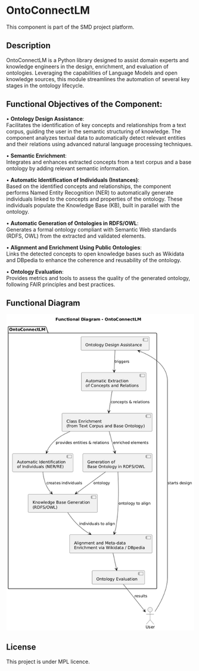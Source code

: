 # OntoConnectLM

This component is part of the SMD project platform.

## Description  
OntoConnectLM is a Python library designed to assist domain experts and knowledge engineers in the design, enrichment, and evaluation of ontologies. Leveraging the capabilities of Language Models and open knowledge sources, this module streamlines the automation of several key stages in the ontology lifecycle.

## Functional Objectives of the Component:

• **Ontology Design Assistance**:  
Facilitates the identification of key concepts and relationships from a text corpus, guiding the user in the semantic structuring of knowledge. The component analyzes textual data to automatically detect relevant entities and their relations using advanced natural language processing techniques.

• **Semantic Enrichment**:  
Integrates and enhances extracted concepts from a text corpus and a base ontology by adding relevant semantic information.

• **Automatic Identification of Individuals (Instances)**:  
Based on the identified concepts and relationships, the component performs Named Entity Recognition (NER) to automatically generate individuals linked to the concepts and properties of the ontology. These individuals populate the Knowledge Base (KB), built in parallel with the ontology.

• **Automatic Generation of Ontologies in RDFS/OWL**:  
Generates a formal ontology compliant with Semantic Web standards (RDFS, OWL) from the extracted and validated elements.

• **Alignment and Enrichment Using Public Ontologies**:  
Links the detected concepts to open knowledge bases such as Wikidata and DBpedia to enhance the coherence and reusability of the ontology.

• **Ontology Evaluation**:  
Provides metrics and tools to assess the quality of the generated ontology, following FAIR principles and best practices.

## Functional Diagram

![alt text](images/ontoconnectLM_diag.png)



## License
This project is under MPL licence.  
